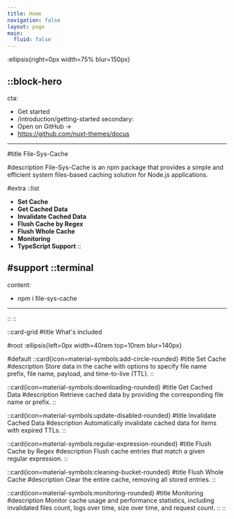 ```yaml
---
title: Home
navigation: false
layout: page
main:
  fluid: false
---
```


:ellipsis{right=0px width=75% blur=150px}

::block-hero
---
cta:
  - Get started
  - /introduction/getting-started
secondary:
  - Open on GitHub →
  - https://github.com/nuxt-themes/docus
---

#title
File-Sys-Cache

#description
File-Sys-Cache is an npm package that provides a simple and efficient system files-based caching solution for Node.js applications.

#extra
  ::list
- **Set Cache**
- **Get Cached Data**
- **Invalidate Cached Data**
- **Flush Cache by Regex**
- **Flush Whole Cache**
- **Monitoring**
- **TypeScript Support**
  ::

#support
  ::terminal
  ---
  content:
  - npm i file-sys-cache
  ---
  ::
::

::card-grid
#title
What's included

#root
:ellipsis{left=0px width=40rem top=10rem blur=140px}

#default
  ::card{icon=material-symbols:add-circle-rounded}
  #title
  Set Cache
  #description
Store data in the cache with options to specify file name prefix, file name, payload, and time-to-live (TTL).
  ::

  ::card{icon=material-symbols:downloading-rounded}
  #title
  Get Cached Data
  #description
  Retrieve cached data by providing the corresponding file name or prefix.
  ::

  ::card{icon=material-symbols:update-disabled-rounded}
  #title
  Invalidate Cached Data
  #description
  Automatically invalidate cached data for items with expired TTLs.
  ::

  ::card{icon=material-symbols:regular-expression-rounded}
  #title
  Flush Cache by Regex
  #description
  Flush cache entries that match a given regular expression.
  ::

  ::card{icon=material-symbols:cleaning-bucket-rounded}
  #title
  Flush Whole Cache
  #description
  Clear the entire cache, removing all stored entries.
  ::

  ::card{icon=material-symbols:monitoring-rounded}
  #title
  Monitoring
  #description
  Monitor cache usage and performance statistics, including invalidated files count, logs over time, size over time, and request count.
  ::
::
